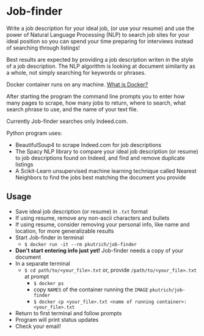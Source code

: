 # Job-finder
Write a job description for your ideal job, (or use your resume) and use the power of Natural Language Processing (NLP) to search job sites for your ideal position so you can spend your time preparing for interviews instead of searching through listings!

Best results are expected by providing a job description writen in the style of a job description. The NLP algorithm is looking at document similarity as a whole, not simply searching for keywords or phrases.

Docker container runs on any machine. [What is Docker?](https://docs.docker.com/engine/docker-overview/)

After starting the program the command line prompts you to enter how many pages to scrape, how many jobs to return, where to search, what search phrase to use, and the name of your text file.

Currently Job-finder searches only Indeed.com.

Python program uses:
- BeautifulSoup4 to scrape Indeed.com for job descriptions
- The Spacy NLP library to compare your ideal job description (or resume) to job descriptions found on Indeed, and find and remove duplicate listings
- A Scikit-Learn unsupervised machine learning technique called Nearest Neighbors to find the jobs best matching the document you provide
## Usage
- Save ideal job description (or resume) in `.txt` format
- If using resume, remove any non-ascii characters and bullets
- If using resume, consider removing your personal info, like name and location, for more generalizable results
- Start Job-finder in terminal
    - `$ docker run -it --rm pkutrich/job-finder`
- **Don't start entering info just yet!** Job-finder needs a copy of your document
- In a separate terminal
    - `$ cd path/to/<your_file>.txt` or, provide `/path/to/<your_file>.txt` at prompt
        - `$ docker ps`
        - copy `NAMES` of the container running the `IMAGE` `pkutrich/job-finder`
        - `$ docker cp <your_file>.txt <name of running container>:<your_file>.txt`
- Return to first terminal and follow prompts
- Program will print status updates
- Check your email!
    